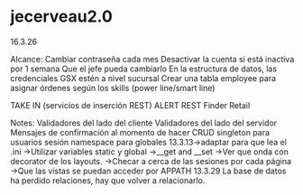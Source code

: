 # jecerveau2.0
16.3.26

Alcance:
Cambiar contraseña cada mes
Desactivar la cuenta si está inactiva por 1 semana
Que el jefe pueda cambiarlo
En la estructura de datos, las credenciales GSX estén a nivel sucursal
Crear una tabla employee para asignar órdenes según los skills (power line/smart line)


TAKE IN (servicios de inserción REST)
ALERT REST
Finder
Retail

Notes:
Validadores del lado del cliente
Validadores del lado del servidor
Mensajes de confirmación al momento de hacer CRUD
singleton para usuarios sesión
namespace para globales
13.3.13->adaptar para que lea el .ini
	->Utilizar variables static y global
	->__get and __set
	->Ver que onda con decorator de los layouts.
	->Checar a cerca de las sesiones por cada página
	->Que las vistas se puedan acceder por APPATH
13.3.29 La base de datos ha perdido relaciones, hay que volver a relacionarlo.